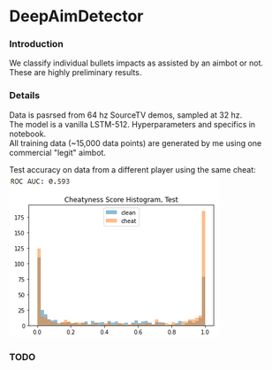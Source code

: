 ﻿# DeepAimDetector

### Introduction
We classify individual bullets impacts as assisted by an aimbot or not.
These are highly preliminary results.

### Details
Data is pasrsed from 64 hz SourceTV demos, sampled at 32 hz.  
The model is a vanilla LSTM-512. Hyperparameters and specifics in notebook.  
All training data (~15,000 data points) are generated by me using one commercial "legit" aimbot.  

Test accuracy on data from a different player using the same cheat:  
![alt text](images/Setpember_24_2020_Test.png)

### TODO
